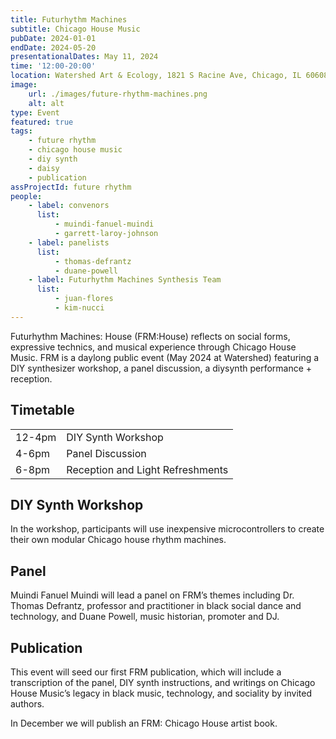 ```yaml
---
title: Futurhythm Machines
subtitle: Chicago House Music
pubDate: 2024-01-01
endDate: 2024-05-20
presentationalDates: May 11, 2024
time: '12:00-20:00'
location: Watershed Art & Ecology, 1821 S Racine Ave, Chicago, IL 60608
image:
    url: ./images/future-rhythm-machines.png
    alt: alt
type: Event
featured: true
tags:
    - future rhythm
    - chicago house music
    - diy synth
    - daisy
    - publication
assProjectId: future rhythm
people:
    - label: convenors
      list:
          - muindi-fanuel-muindi
          - garrett-laroy-johnson
    - label: panelists
      list:
          - thomas-defrantz
          - duane-powell
    - label: Futurhythm Machines Synthesis Team
      list:
          - juan-flores
          - kim-nucci
---
```


Futurhythm Machines: House (FRM:House) reflects on social forms, expressive technics, and musical experience through Chicago House Music. FRM is a daylong public event (May 2024 at Watershed) featuring a DIY synthesizer workshop, a panel discussion, a diysynth performance + reception.

## Timetable

|        |                                  |
| ------ | -------------------------------- |
| 12-4pm | DIY Synth Workshop               |
| 4-6pm  | Panel Discussion                 |
| 6-8pm  | Reception and Light Refreshments |

## DIY Synth Workshop

In the workshop, participants will use inexpensive microcontrollers to create their own modular Chicago house rhythm machines.

## Panel

Muindi Fanuel Muindi will lead a panel on FRM’s themes including Dr. Thomas Defrantz, professor and practitioner in black social dance and technology, and Duane Powell, music historian, promoter and DJ.

## Publication

This event will seed our first FRM publication, which will include a transcription of the panel, DIY synth instructions, and writings on Chicago House Music’s legacy in black music, technology, and sociality by invited authors.

In December we will publish an FRM: Chicago House artist book.
